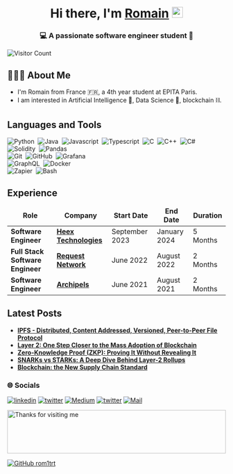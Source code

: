 <!------------------------------------------------------Profile----------------------------------->	
<div align="center">
  <h1>Hi there, I'm <a href="https://www.linkedin.com/in/romaintrefault" target="_blank">Romain</a> <img src="https://media.giphy.com/media/hvRJCLFzcasrR4ia7z/giphy.gif" width="25px"> </h1>
</div>
<h3 align="center">💻 A passionate software engineer student 📱</h3>

![Visitor Count](https://profile-counter.glitch.me/rom1trt/count.svg)

## 👨🏻‍💻 About Me
- I'm Romain from France 🇫🇷, a 4th year student at EPITA Paris. 
- I am interested in Artificial Intelligence 🤖, Data Science 🧪, blockchain ⛓️.

<!-------------------------------------------------------Tools and Technologies----------------------------------------->

## Languages and Tools
![Python](https://img.shields.io/badge/-Python-05122A?style=for-the-badge&logo=python&logoColor=ffff00)&nbsp;
![Java](https://img.shields.io/badge/-Java-05122A?style=for-the-badge&logo=java)&nbsp;
![Javascript](https://img.shields.io/badge/-Javascript-05122A?style=for-the-badge&logo=javascript)&nbsp;
![Typescript](https://img.shields.io/badge/-Typescript-05122A?style=for-the-badge&logo=typescript)&nbsp;
![C](https://img.shields.io/badge/-C-05122A?style=for-the-badge&logo=C&logoColor=A8B9CC)&nbsp;
![C++](https://img.shields.io/badge/-C++-05122A?style=for-the-badge&logo=C%2B%2B&logoColor=00599C)&nbsp;
![C#](https://img.shields.io/badge/-Csharp-05122A?style=for-the-badge&logo=csharp)&nbsp;
![Solidity](https://img.shields.io/badge/-solidity-05122A?style=for-the-badge&logo=solidity)&nbsp;
![Pandas](https://img.shields.io/badge/-Pandas-05122A?style=for-the-badge&logo=pandas&logoColor=563D7C)\
![Git](https://img.shields.io/badge/-Git-05122A?style=for-the-badge&logo=git)&nbsp;
![GitHub](https://img.shields.io/badge/-GitHub-05122A?style=for-the-badge&logo=github)&nbsp;
![Grafana](https://img.shields.io/badge/-grafana-05122A?style=for-the-badge&logo=grafana)\
![GraphQL](https://img.shields.io/badge/-GraphQL-05122A?style=for-the-badge&logo=graphql)&nbsp;
![Docker](https://img.shields.io/badge/-Docker-05122A?style=for-the-badge&logo=docker)\
![Zapier](https://img.shields.io/badge/-Zapier-05122A?style=for-the-badge&logo=zapier)&nbsp;
![Bash](https://img.shields.io/badge/-Bash-05122A?style=for-the-badge&logo=gnu)&nbsp;

<!------------------------------------------------------Experiences----------------------------------->														
<h2>Experience</h2>
<table>
  <thead align="center">
    <tr border: none;>
      <td><b>Role</b></td>
      <td><b>Company</b></td>
      <td><b>Start Date</b></td>
      <td><b>End Date</b></td>
      <td><b>Duration</b></td>
    </tr>
  </thead>
  <tbody>
    <tr>
		  <td><b>Software Engineer</b></td>
      <td><a href="https://heex.io"><b>Heex Technologies</b></a></td>
      <td>September 2023</td>
      <td>January 2024</td>
      <td>5 Months</td>
    </tr>
    <tr>
	    <td><b>Full Stack Software Engineer</b></td>
      <td><a href="https://request.network/en/"><b>Request Network</b></a></td>
      <td>June 2022</td>
      <td>August 2022</td>
      <td>2 Months</td>
    </tr>
    <tr>
		  <td><b>Software Engineer</b></td>
      <td><a href="https://www.archipels.io/"><b>Archipels</b></a></td>
      <td>June 2021</td>
      <td>August 2021</td>
      <td>2 Months</td>
    </tr>
  </tbody>
</table>


<!--------------------------------------------------------Blog Posts------------------------------------->
<h2>Latest Posts</h2>
<ul>
<li><a href="https://medium.com/@romtref/ipfs-distributed-content-addressed-versioned-peer-to-peer-file-protocol-99c3e5ecab50"><b>IPFS - Distributed, Content Addressed, Versioned, Peer-to-Peer File Protocol</b></a><br></li>
<li><a href="https://medium.com/@romtref/layer-2-a-small-step-towards-the-mass-adoption-of-blockchain-cb37ad777af2"><b>Layer 2: One Step Closer to the Mass Adoption of Blockchain</b></a><br></li>
<li><a href="https://medium.com/coinmonks/zero-knowledge-proof-proving-it-without-revealing-it-125ec1f4f32e"><b>Zero-Knowledge Proof (ZKP): Proving It Without Revealing It</b></a><br></li>
<li><a href="https://medium.com/coinmonks/snarks-vs-starks-a-deep-dive-behind-layer-2-rollups-d9b3ca6e1386"><b>SNARKs vs STARKs: A Deep Dive Behind Layer-2 Rollups</b></a><br></li>
<li><a href="https://medium.com/@romtref/blockchain-the-new-supply-chain-standard-73090ced5d5f"><b>Blockchain: the New Supply Chain Standard</b></a><br></li>
</ul>

### 🌐 Socials
[![linkedin](https://img.shields.io/badge/LinkedIn-0077B5?style=for-the-badge&logo=linkedin&logoColor=white)](https://www.linkedin.com/in/romaintrefault)
[![twitter](https://img.shields.io/badge/Twitter-1DA1F2?style=for-the-badge&logo=twitter&logoColor=white)](https://twitter.com/justerom1)
[![Medium](https://img.shields.io/badge/Medium-12100E?style=for-the-badge&logo=medium&logoColor=white)](https://medium.com/@romtref)
[![twitter](https://img.shields.io/badge/website-orange?style=for-the-badge&logo=About.me&logoColor=white)](https://romaintrefault.on.fleek.co/)
[![Mail](https://img.shields.io/badge/Gmail-D14836?style=for-the-badge&logo=gmail&logoColor=white)](mailto:romtref@gmail.com)

<img height="100" alt="Thanks for visiting me" width="100%" src="https://raw.githubusercontent.com/BrunnerLivio/brunnerlivio/master/images/marquee.svg" style="max-width:100%;">

[![GitHub rom1trt](https://img.shields.io/github/followers/rom1trt?label=follow&style=social)](https://github.com/rom1trt) 


